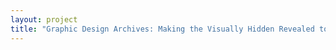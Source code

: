 ```yaml
--- 
layout: project 
title: "Graphic Design Archives: Making the Visually Hidden Revealed to Scholars" 
---
```



